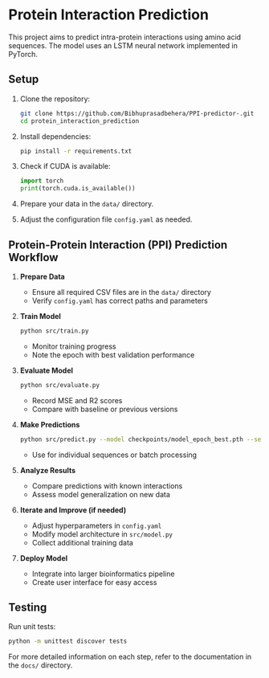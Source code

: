 # Protein Interaction Prediction

This project aims to predict intra-protein interactions using amino acid sequences. The model uses an LSTM neural network implemented in PyTorch.

## Setup

1. Clone the repository:
   ```bash
   git clone https://github.com/Bibhuprasadbehera/PPI-predictor-.git
   cd protein_interaction_prediction
   ```

2. Install dependencies:
   ```bash
   pip install -r requirements.txt
   ```

3. Check if CUDA is available:
   ```python
   import torch
   print(torch.cuda.is_available())
   ```

4. Prepare your data in the `data/` directory.

5. Adjust the configuration file `config.yaml` as needed.

## Protein-Protein Interaction (PPI) Prediction Workflow

1. **Prepare Data**
   - Ensure all required CSV files are in the `data/` directory
   - Verify `config.yaml` has correct paths and parameters

2. **Train Model**
   ```bash
   python src/train.py
   ```
   - Monitor training progress
   - Note the epoch with best validation performance

3. **Evaluate Model**
   ```bash
   python src/evaluate.py
   ```
   - Record MSE and R2 scores
   - Compare with baseline or previous versions

4. **Make Predictions**
   ```bash
   python src/predict.py --model checkpoints/model_epoch_best.pth --sequence YOURSEQUENCE
   ```
   - Use for individual sequences or batch processing

5. **Analyze Results**
   - Compare predictions with known interactions
   - Assess model generalization on new data

6. **Iterate and Improve (if needed)**
   - Adjust hyperparameters in `config.yaml`
   - Modify model architecture in `src/model.py`
   - Collect additional training data

7. **Deploy Model**
   - Integrate into larger bioinformatics pipeline
   - Create user interface for easy access

## Testing

Run unit tests:
```bash
python -m unittest discover tests
```

For more detailed information on each step, refer to the documentation in the `docs/` directory.